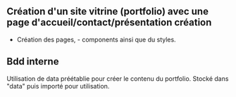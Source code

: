 ## Création d'un site vitrine (portfolio) avec une page d'accueil/contact/présentation création

- Création des pages, - components ainsi que du styles.
## Bdd interne

Utilisation de data préétablie pour créer le contenu du portfolio. Stocké dans "data" puis importé pour utilisation.



